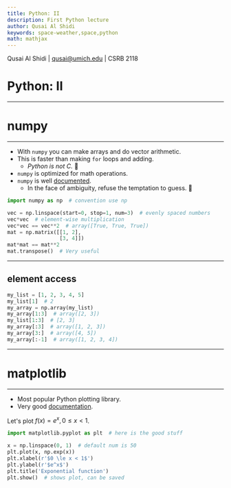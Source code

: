 ```yaml
---
title: Python: II
description: First Python lecture
author: Qusai Al Shidi
keywords: space-weather,space,python
math: mathjax
---
```


Qusai Al Shidi | qusai@umich.edu | CSRB 2118

# Python: II

----------

# numpy

----------

- With `numpy` you can make arrays and do vector arithmetic.
- This is faster than making `for` loops and adding.
    - *Python is not C.* 🐍
- `numpy` is optimized for math operations.
- `numpy` is well [documented](https://numpy.org/).
    - In the face of ambiguity, refuse the temptation to guess. 🧘
```python
import numpy as np  # convention use np

vec = np.linspace(start=0, stop=1, num=3)  # evenly spaced numbers
vec*vec  # element-wise multiplication
vec*vec == vec**2  # array([True, True, True])
mat = np.matrix([[1, 2],
                 [3, 4]])
mat*mat == mat**2
mat.transpose()  # Very useful
```

----------

## element access

```python
my_list = [1, 2, 3, 4, 5]
my_list[1]  # 2
my_array = np.array(my_list)
my_array[1:3]  # array([2, 3])
my_list[1:3]  # [2, 3]
my_array[:3]  # array([1, 2, 3])
my_array[3:]  # array([4, 5])
my_array[:-1]  # array([1, 2, 3, 4])
```

----------

# matplotlib

----------

- Most popular Python plotting library.
- Very good [documentation](https://matplotlib.org/).

Let's plot $f(x) = e^x , 0 \le x < 1$.

```python
import matplotlib.pyplot as plt  # here is the good stuff

x = np.linspace(0, 1)  # default num is 50
plt.plot(x, np.exp(x))
plt.xlabel(r'$0 \le x < 1$')
plt.ylabel(r'$e^x$')
plt.title('Exponential function')
plt.show()  # shows plot, can be saved
```

